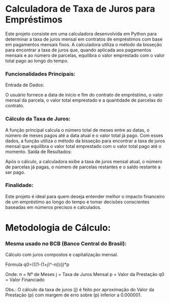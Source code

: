 #  Calculadora de Taxa de Juros para Empréstimos

Este projeto consiste em uma calculadora desenvolvida em Python para determinar a taxa de juros mensal em contratos de empréstimos com base em pagamentos mensais fixos. A calculadora utiliza o método da bisseção para encontrar a taxa de juros que, quando aplicada aos pagamentos mensais e ao número de parcelas, equilibra o valor emprestado com o valor total pago ao longo do tempo.

### Funcionalidades Principais:
Entrada de Dados:

O usuário fornece a data de início e fim do contrato de empréstimo, o valor mensal da parcela, o valor total emprestado e a quantidade de parcelas do contrato.

### Cálculo da Taxa de Juros:

A função principal calcula o número total de meses entre as datas, o número de meses pagos até a data atual e o valor total já pago. Com esses dados, a função utiliza o método da bisseção para encontrar a taxa de juros mensal que equilibra o valor total emprestado com o valor total pago até o momento.
Saída de Resultados:

Após o cálculo, a calculadora exibe a taxa de juros mensal atual, o número de parcelas já pagas, o número de parcelas restantes e o saldo restante a ser pago.

### Finalidade:

Este projeto é ideal para quem deseja entender melhor o impacto financeiro de um empréstimo ao longo do tempo e tomar decisões conscientes baseadas em números precisos e calculados.

# Metodologia de Cálculo: 
### Mesma usado no BCB (Banco Central do Brasil):

Cálculo com juros compostos e capitalização mensal.

Fórmula q0=(((1-(1+j)^-n))/j)*p

Onde:
n = Nº de Meses
j = Taxa de Juros Mensal
p = Valor da Prestação
q0 = Valor Financiado

Obs.: O cálculo da taxa de juros (j) é feito por aproximação do Valor da Prestação (p) com margem de erro sobre (p) inferior a 0.000001.
